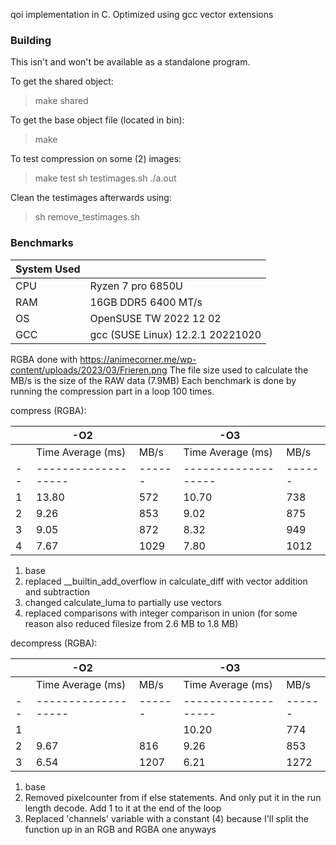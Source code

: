 qoi implementation in C. Optimized using gcc vector extensions

### Building
This isn't and won't be available as a standalone program.

To get the shared object:
> make shared

To get the base object file (located in bin):
> make

To test compression on some (2) images:
> make test
> sh testimages.sh
> ./a.out

Clean the testimages afterwards using:
> sh remove_testimages.sh

### Benchmarks

|System Used |                                  |
|------------|----------------------------------|
|CPU         | Ryzen 7 pro 6850U                |
|RAM         | 16GB DDR5 6400 MT/s              |
|OS          | OpenSUSE TW 2022 12 02           |
|GCC         | gcc (SUSE Linux) 12.2.1 20221020 |

RGBA done with https://animecorner.me/wp-content/uploads/2023/03/Frieren.png
The file size used to calculate the MB/s is the size of the RAW data (7.9MB)
Each benchmark is done by running the compression part in a loop 100 times.


compress (RGBA):

|  | -O2               |      | -O3               |      |
|--|-------------------|------|-------------------|------|
|  | Time Average (ms) | MB/s | Time Average (ms) | MB/s |
|--|-------------------|------|-------------------|------|
|1 | 13.80             |  572 | 10.70             |  738 |
|2 |  9.26             |  853 |  9.02             |  875 |
|3 |  9.05             |  872 |  8.32             |  949 |
|4 |  7.67             | 1029 |  7.80             | 1012 |


1. base
2. replaced __builtin_add_overflow in calculate_diff with vector addition and subtraction
3. changed calculate_luma to partially use vectors
4. replaced comparisons with integer comparison in union (for some reason also reduced filesize from 2.6 MB to 1.8 MB)



decompress (RGBA):

|  | -O2               |      | -O3               |      |
|--|-------------------|------|-------------------|------|
|  | Time Average (ms) | MB/s | Time Average (ms) | MB/s |
|--|-------------------|------|-------------------|------|
|1 |                   |      | 10.20             |  774 |
|2 |  9.67             |  816 |  9.26             |  853 |
|3 |  6.54             | 1207 |  6.21             | 1272 |

1. base
2. Removed pixelcounter from if else statements. And only put it in the run length decode. Add 1 to it at the end of the loop
3. Replaced 'channels' variable with a constant (4) because I'll split the function up in an RGB and RGBA one anyways
